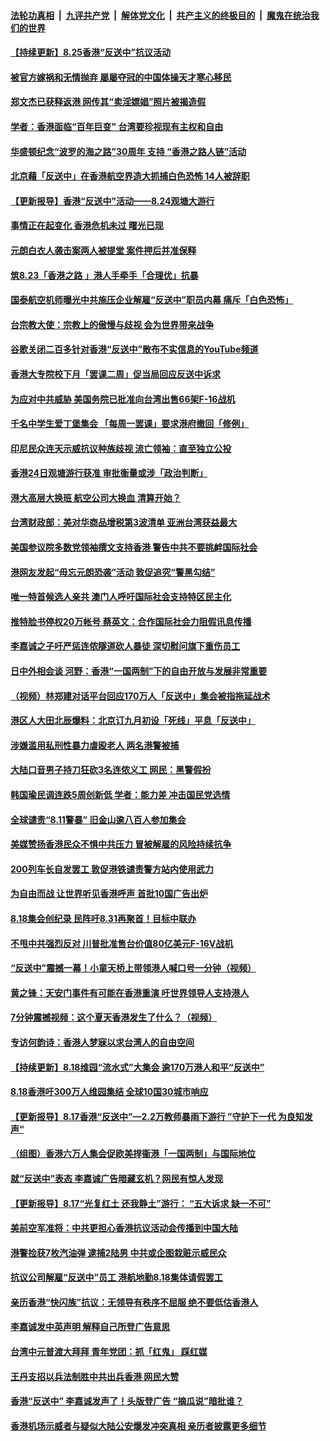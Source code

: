 ####  [法轮功真相](../../../../basic/blob/master/README.md?t=08250526) &nbsp;|&nbsp; [九评共产党](../../../../9ping.md/blob/master/README.md?t=08250526) &nbsp;|&nbsp; [解体党文化](../../../../jtdwh.md/blob/master/README.md?t=08250526)  &nbsp;|&nbsp; [共产主义的终极目的](../../../../gczydzjmd.md/blob/master/README.md?t=08250526) &nbsp;|&nbsp; [魔鬼在统治我们的世界](../../../../mgztzwmdsj.md/blob/master/README.md?t=08250526) 

#### [【持续更新】8.25香港“反送中”抗议活动](../pages/soh_gtxw/n3130940.md?t=08250526) 

#### [被官方嫁祸和无情抛弃  屡屡夺冠的中国体操天才寒心移民](../pages/soh_gtxw/n3130730.md?t=08250526) 

#### [郑文杰已获释返港  网传其“卖淫嫖娼”照片被揭造假](../pages/soh_gtxw/n3130523.md?t=08250526) 

#### [学者：香港面临“百年巨变” 台湾要珍视现有主权和自由](../pages/soh_gtxw/n3129869.md?t=08250526) 

#### [华盛顿纪念“波罗的海之路”30周年  支持 “香港之路人链”活动](../pages/soh_gtxw/n3129422.md?t=08250526) 

#### [北京藉「反送中」在香港航空界造大抓捕白色恐怖  14人被辞职](../pages/soh_gtxw/n3128807.md?t=08250526) 

#### [【更新报导】香港“反送中”活动——8.24观塘大游行](../pages/soh_gtxw/n3128615.md?t=08250526) 

#### [事情正在起变化 香港危机未过 曙光已现](../pages/soh_gtxw/n3128330.md?t=08250526) 

#### [元朗白衣人袭击案两人被提堂 案件押后并准保释](../pages/soh_gtxw/n3127100.md?t=08250526) 

#### [筑8.23「香港之路 」港人手牵手「合理优」抗暴](../pages/soh_gtxw/n3127421.md?t=08250526) 

#### [国泰航空机师曝光中共施压企业解雇“反送中”职员内幕 痛斥「白色恐怖」](../pages/soh_gtxw/n3126317.md?t=08250526) 

#### [台宗教大使：宗教上的傲慢与歧视 会为世界带来战争](../pages/soh_gtxw/n3126530.md?t=08250526) 

#### [谷歌关闭二百多针对香港“反送中”散布不实信息的YouTube频道](../pages/soh_gtxw/n3125855.md?t=08250526) 

#### [香港大专院校下月「罢课二周」促当局回应反送中诉求](../pages/soh_gtxw/n3125732.md?t=08250526) 

#### [为应对中共威胁 美国务院已批准向台湾出售66架F-16战机](../pages/soh_gtxw/n3125363.md?t=08250526) 

#### [千名中学生爱丁堡集会 「每周一罢课」要求港府撤回「修例」](../pages/soh_gtxw/n3124523.md?t=08250526) 

#### [印尼民众连天示威抗议种族歧视  流亡领袖：直至独立公投](../pages/soh_gtxw/n3124166.md?t=08250526) 

#### [香港24日观塘游行获准 审批衡量或涉「政治判断」](../pages/soh_gtxw/n3124046.md?t=08250526) 

#### [港大高层大换班 航空公司大换血 清算开始？](../pages/soh_gtxw/n3123500.md?t=08250526) 

#### [台湾财政部：美对华商品增税第3波清单 亚洲台湾获益最大](../pages/soh_gtxw/n3123788.md?t=08250526) 

#### [美国参议院多数党领袖撰文支持香港 警告中共不要挑衅国际社会](../pages/soh_gtxw/n3122570.md?t=08250526) 

#### [港网友发起“毋忘元朗恐袭”活动 敦促追究“警黑勾结”](../pages/soh_gtxw/n3122162.md?t=08250526) 

#### [唯一特首候选人亲共 澳门人呼吁国际社会支持特区民主化](../pages/soh_gtxw/n3121973.md?t=08250526) 

#### [推特脸书停权20万帐号  蔡英文：合作国际社会力阻假讯息传播](../pages/soh_gtxw/n3121889.md?t=08250526) 

#### [李嘉诚之子吁严惩连侬隧道砍人暴徒 深切慰问旗下重伤员工](../pages/soh_gtxw/n3121595.md?t=08250526) 

#### [日中外相会谈 河野：香港“一国两制”下的自由开放与发展非常重要](../pages/soh_gtxw/n3121244.md?t=08250526) 

#### [（视频）林郑建对话平台回应170万人「反送中」集会被指拖延战术](../pages/soh_gtxw/n3120878.md?t=08250526) 

#### [港区人大田北辰爆料：北京订九月初设「死线」平息「反送中」](../pages/soh_gtxw/n3119969.md?t=08250526) 

#### [涉嫌滥用私刑性暴力虐殴老人 两名港警被捕](../pages/soh_gtxw/n3119528.md?t=08250526) 

#### [大陆口音男子持刀狂砍3名连侬义工 网民：黑警假扮](../pages/soh_gtxw/n3118643.md?t=08250526) 

#### [韩国瑜民调连跌5周创新低  学者：能力差 冲击国民党选情](../pages/soh_gtxw/n3118892.md?t=08250526) 

#### [全球谴责“8.11警暴” 旧金山逾八百人参加集会](../pages/soh_gtxw/n3118112.md?t=08250526) 

#### [美媒赞扬香港民众不惧中共压力 冒被解雇的风险持续抗争](../pages/soh_gtxw/n3117803.md?t=08250526) 

#### [200列车长自发罢工 敦促港铁谴责警方站内使用武力](../pages/soh_gtxw/n3116921.md?t=08250526) 

#### [为自由而战 让世界听见香港呼声 首批10国广告出炉](../pages/soh_gtxw/n3116741.md?t=08250526) 

#### [8.18集会创纪录 民阵吁8.31再聚首！目标中联办](../pages/soh_gtxw/n3116369.md?t=08250526) 

#### [不甩中共强烈反对 川普批准售台价值80亿美元F-16V战机](../pages/soh_gtxw/n3116510.md?t=08250526) 

#### [“反送中”震撼一幕！小童天桥上带领港人喊口号一分钟（视频）](../pages/soh_gtxw/n3116399.md?t=08250526) 

#### [黄之锋：天安门事件有可能在香港重演 吁世界领导人支持港人](../pages/soh_gtxw/n3116081.md?t=08250526) 

#### [7分钟震撼视频：这个夏天香港发生了什么？（视频）](../pages/soh_gtxw/n3115118.md?t=08250526) 

#### [专访何韵诗：香港人梦寐以求台湾人的自由空间](../pages/soh_gtxw/n3114854.md?t=08250526) 

#### [【持续更新】8.18维园“流水式”大集会 逾170万港人和平“反送中”](../pages/soh_gtxw/n3114182.md?t=08250526) 

#### [8.18香港吁300万人维园集结  全球10国30城市响应](../pages/soh_gtxw/n3113900.md?t=08250526) 

#### [【更新报导】8.17香港“反送中”—2.2万教师暴雨下游行 ”守护下一代 为良知发声“](../pages/soh_gtxw/n3113006.md?t=08250526) 

#### [（组图）香港六万人集会促欧美捍衞港「一国两制」与国际地位](../pages/soh_gtxw/n3112331.md?t=08250526) 

#### [就“反送中”表态 李嘉诚广告暗藏玄机？网民有惊人发现](../pages/soh_gtxw/n3112229.md?t=08250526) 

#### [【更新报导】8.17“光复红土 还我静土”游行： “五大诉求 缺一不可”](../pages/soh_gtxw/n3112112.md?t=08250526) 

#### [美前空军准将：中共更担心香港抗议活动会传播到中国大陆](../pages/soh_gtxw/n3111818.md?t=08250526) 

#### [港警捡获7枚汽油弹 逮捕2陆男 中共或企图栽赃示威民众](../pages/soh_gtxw/n3111098.md?t=08250526) 

#### [抗议公司解雇“反送中”员工 港航地勤8.18集体请假罢工](../pages/soh_gtxw/n3110447.md?t=08250526) 

#### [亲历香港“快闪族”抗议：无领导有秩序不屈服 绝不要低估香港人](../pages/soh_gtxw/n3110552.md?t=08250526) 

#### [李嘉诚发中英声明 解释自己所登广告意思](../pages/soh_gtxw/n3110519.md?t=08250526) 

#### [台湾中元普渡大拜拜  青年党团：抓「红鬼」 踩红媒](../pages/soh_gtxw/n3110228.md?t=08250526) 

#### [王丹支招以兵法制胜中共出兵香港 网民大赞](../pages/soh_gtxw/n3110099.md?t=08250526) 

#### [香港“反送中” 李嘉诚发声了！头版登广告 “摘瓜说”暗批谁？](../pages/soh_gtxw/n3109604.md?t=08250526) 

#### [香港机场示威者与疑似大陆公安爆发冲突真相 亲历者披露更多细节](../pages/soh_gtxw/n3108356.md?t=08250526) 

